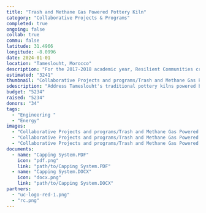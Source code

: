 ```yaml
---
title: "Trash and Methane Gas Powered Pottery Kiln"
category: "Collaborative Projects & Programs"
completed: true
ongoing: false
collab: true
commu: false
latitude: 31.4966
longitude: -8.0996
date: 2024-01-01
location: "Tameslouht, Morocco"
description: "For the 2017-2018 academic year, Resilient Communities created a senior capstone project for the mechanical engineering students. The team also consisted of two environmental engineering students, one EnvE professor, and a ceramics instructor who worked together to create the best possible solution to address Tameslouht's traditional, and yet toxic, pottery kilns powered by burning tires."
estimated: "3241"
thumbnail: "Collaborative Projects and programs/Trash and Methane Gas Powered Pottery Kiln/somekindameeting.webp"
sdescription: "Address Tameslouht's traditional pottery kilns powered by burning tires."
budget: "5234"
raised: "5234"
donors: "34"
tags:
  - "Engineering "
  - "Energy"
images:
  - "Collaborative Projects and programs/Trash and Methane Gas Powered Pottery Kiln/somekindameeting.webp"
  - "Collaborative Projects and programs/Trash and Methane Gas Powered Pottery Kiln/pic1.webp"
  - "Collaborative Projects and programs/Trash and Methane Gas Powered Pottery Kiln/pic2.webp"
documents:
  - name: "Capping System.PDF"
    icon: "pdf.png"
    link: "path/to/Capping System.PDF"
  - name: "Capping System.DOCX"
    icon: "docx.png"
    link: "path/to/Capping System.DOCX"
partners:
  - "uc-logo-red-1.png"
  - "rc.png"
---
```


